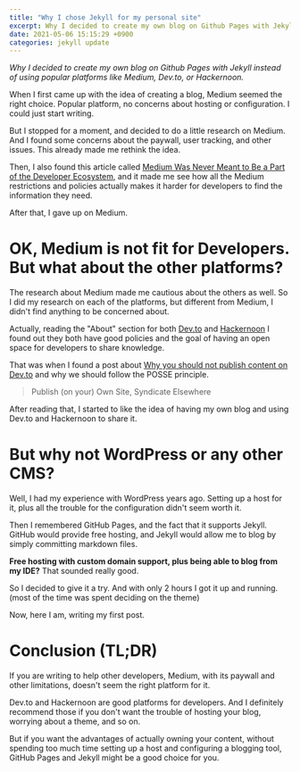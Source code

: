```yaml
---
title: "Why I chose Jekyll for my personal site"
excerpt: Why I decided to create my own blog on Github Pages with Jekyll instead of using popular platforms like Medium, Dev.to, or Hackernoon.
date: 2021-05-06 15:15:29 +0900
categories: jekyll update
---
```

*Why I decided to create my own blog on Github Pages with Jekyll instead of using popular platforms like Medium, Dev.to, or Hackernoon.*

When I first came up with the idea of creating a blog, Medium seemed the right choice. Popular platform, no concerns about hosting or configuration. I could just start writing.

But I stopped for a moment, and decided to do a little research on Medium. And I found some concerns about the paywall, user tracking, and other issues. This already made me rethink the idea.

Then, I also found this article called [Medium Was Never Meant to Be a Part of the Developer Ecosystem](https://dev.to/devteam/medium-was-never-meant-to-be-a-part-of-the-developer-ecosystem-25a0), and it made me see how all the Medium restrictions and policies actually makes it harder for developers to find the information they need.

After that, I gave up on Medium.
# OK, Medium is not fit for Developers. But what about the other platforms?

The research about Medium made me cautious about the others as well. So I did my research on each of the platforms, but different from Medium, I didn't find anything to be concerned about.

Actually, reading the "About" section for both [Dev.to](https://dev.to/about) and [Hackernoon](https://www.about.hackernoon.com/) I found out they both have good policies and the goal of having an open space for developers to share knowledge.

That was when I found a post about [Why you should not publish content on Dev.to](https://slashgear.github.io/stop-dev-to/) and why we should follow the POSSE principle.

> Publish (on your) Own Site, Syndicate Elsewhere

After reading that, I started to like the idea of having my own blog and using Dev.to and Hackernoon to share it.

# But why not WordPress or any other CMS?

Well, I had my experience with WordPress years ago. Setting up a host for it, plus all the trouble for the configuration didn't seem worth it.

Then I remembered GitHub Pages, and the fact that it supports Jekyll. GitHub would provide free hosting, and Jekyll would allow me to blog by simply committing markdown files.

**Free hosting with custom domain support, plus being able to blog from my IDE?** That sounded really good.

So I decided to give it a try. And with only 2 hours I got it up and running. (most of the time was spent deciding on the theme)

Now, here I am, writing my first post.

# Conclusion (TL;DR)

If you are writing to help other developers, Medium, with its paywall and other limitations, doesn't seem the right platform for it.

Dev.to and Hackernoon are good platforms for developers. And I definitely recommend those if you don't want the trouble of hosting your blog, worrying about a theme, and so on.

But if you want the advantages of actually owning your content, without spending too much time setting up a host and configuring a blogging tool, GitHub Pages and Jekyll might be a good choice for you.

